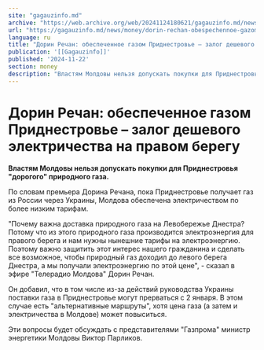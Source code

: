 ```yaml
---
site: "gagauzinfo.md"
archive: "https://web.archive.org/web/20241124180621/gagauzinfo.md/news/money/dorin-rechan-obespechennoe-gazom-pridnestrove-zalog-deshevogo-elektrichestva-na-pravom-beregu"
url: "https://gagauzinfo.md/news/money/dorin-rechan-obespechennoe-gazom-pridnestrove-zalog-deshevogo-elektrichestva-na-pravom-beregu"
language: ru
title: "Дорин Речан: обеспеченное газом Приднестровье – залог дешевого электричества на правом берегу"
publication: '[[Gagauzinfo]]'
published: '2024-11-22'
section: money
description: "Властям Молдовы нельзя допускать покупки для Приднестровья \"дорогого\" природного газа."
---
```


# Дорин Речан: обеспеченное газом Приднестровье – залог дешевого электричества на правом берегу

**Властям Молдовы нельзя допускать покупки для Приднестровья "дорогого" природного газа.**

По словам премьера Дорина Речана, пока Приднестровье получает газ из России через Украины, Молдова обеспечена электричеством по более низким тарифам.

"Почему важна доставка природного газа на Левобережье Днестра? Потому что из этого природного газа производится электроэнергия для правого берега и нам нужны нынешние тарифы на электроэнергию. Поэтому важно защитить этот интерес нашего гражданина и сделать все возможное, чтобы природный газ доходил до левого берега Днестра, а мы получали электроэнергию по этой цене", - сказал в эфире "Телерадио Молдова" Дорин Речан.

Он добавил, что в том числе из-за действий руководства Украины поставки газа в Приднестровье могут прерваться с 2 января. В этом случае есть "альтернативные маршруты", хотя цена газа (а затем и электричества в Молдове) может повыситься.

Эти вопросы будет обсуждать с представителями "Газпрома" министр энергетики Молдовы Виктор Парликов.